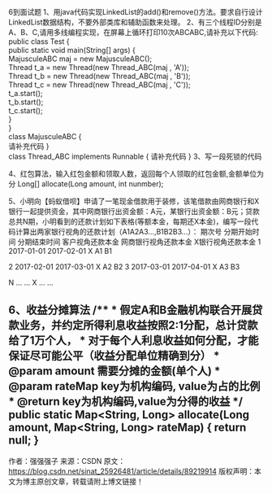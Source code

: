 6到面试题
1、用java代码实现LinkedList的add()和remove()方法。要求自行设计LinkedList数据结构，不要外部类库和辅助函数来处理。
2、有三个线程ID分别是A、B、C,请用多线编程实现，在屏幕上循环打印10次ABCABC,请补充以下代码:
public class Test {  
    public static void main(String[] args) {  
        MajusculeABC maj = new MajusculeABC();  
        Thread t_a = new Thread(new Thread_ABC(maj , 'A'));  
        Thread t_b = new Thread(new Thread_ABC(maj , 'B'));  
        Thread t_c = new Thread(new Thread_ABC(maj , 'C'));  
        t_a.start();  
        t_b.start();  
        t_c.start();  
    }  
}  
class MajusculeABC {  
请补充代码
}  
class Thread_ABC implements Runnable {
请补充代码
}
3、写一段死锁的代码



4、红包算法，输入红包金额和领取人数，返回每个人领取的红包金额,金额单位为分
Long[] allocate(Long amount, int nunmber);

5、小明向【蚂蚁借呗】申请了一笔现金借款用于装修，该笔借款由网商银行和X银行一起提供资金，其中网商银行出资金额：A元，某银行出资金额：B元；贷款总共N期，小明看到的还款计划如下表格(等额本金，每期还X本金)，编写一段代码计算出两家银行视角的还款计划（A1A2A3…,B1B2B3…）：
期次号	分期开始时间	分期结束时间	客户视角还款本金	网商银行视角还款本金	X银行视角还款本金
1	2017-01-01	2017-02-01	     X	        A1	        B1

2	2017-02-01	2017-03-01	     X	        A2	        B2
3	2017-03-01	2017-04-01	     X	        A3	        B3


N	…	…	     X	        …	         …

6、收益分摊算法
/**
     * 假定A和B金融机构联合开展贷款业务，并约定所得利息收益按照2:1分配，总计贷款给了1万个人，
     * 对于每个人利息收益如何分配，才能保证尽可能公平（收益分配单位精确到分）
     * @param amount 需要分摊的金额(单个人)
     * @param rateMap key为机构编码, value为占的比例
     * @return key为机构编码,value为分得的收益
*/
    public static Map<String, Long> allocate(Long amount, Map<String, Long> rateMap) {
        return null;
}
--------------------- 
作者：强强强子 
来源：CSDN 
原文：https://blog.csdn.net/sinat_25926481/article/details/89219914 
版权声明：本文为博主原创文章，转载请附上博文链接！
